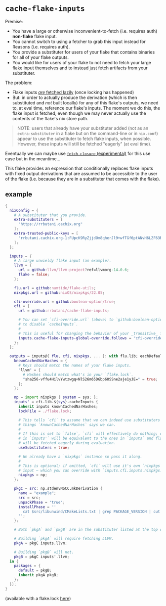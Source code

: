 # `cache-flake-inputs`

Premise:
  - You have a large or otherwise inconvenient-to-fetch (i.e. requires auth) **non-flake** flake input.
  - You cannot switch to using a fetcher to grab this input instead for Reasons (i.e. requires auth).
  - You provide a substituter for users of your flake that contains binaries for all of your flake outputs.
  - You would like for users of your flake to not need to fetch your large flake input themselves and to instead just fetch artifacts from your substituter.

The problem:
  - Flake inputs [*are* fetched lazily](https://github.com/NixOS/nix/commit/6dbd5c26e6c853f302cd9d3ed171d134ff24ffe1) (once locking has happened)
  - But: in order to actually produce the derivation (which is then substituted and *not* built locally) for any of this flake's outputs, we need to, at eval time, reference our flake's inputs. The moment we do this, the flake input is fetched, even though we may never actually use the contents of the flake's nix store path.

> NOTE: users that already have your substituter added (not as an `extra-substituter` in a flake but on the command-line or in `nix.conf`) appear to use the substituter to fetch flake inputs, when possible. However, these inputs will still be fetched "eagerly" (at eval time).

Eventually we can maybe use [`fetch-closure` (experimental)](https://nixos.org/manual/nix/stable/expressions/builtins.html#builtins-fetchClosure) for this use case but in the meantime...

This flake provides an expression that conditionally replaces flake inputs with fixed output derivations that are assumed to be accessible to the user of the flake (i.e. because they are in a substituter that comes with the
flake).

## example

```nix
{
  nixConfig = {
    # A substituter that you provide.
    extra-substituters = [
      "https://rrbutani.cachix.org"
    ];
    extra-trusted-public-keys = [
      "rrbutani.cachix.org-1:FUpcK9RyZjjdOm8qherJl9+wfTGf6ptANvH6LZF63Ro="
    ];
  };

  inputs = {
    # A large unwieldy flake input (an example).
    llvm = {
      url = github:llvm/llvm-project?ref=llvmorg-14.0.6;
      flake = false;
    };

    flu.url = github:numtide/flake-utils;
    nixpkgs.url = github:nixOS/nixpkgs/22.05;

    cfi-override.url = github:boolean-option/true;
    cfi = {
      url = github:rrbutani/cache-flake-inputs;

      # You can set `cfi-override.url` (above) to `github:boolean-option/false`
      # to disable `cacheInputs`.
      #
      # This is useful for changing the behavior of your _transitive_ flake dependencies.
      inputs.cache-flake-inputs-global-override.follows = "cfi-override";
    };
  };

  outputs = inputs@{ flu, cfi, nixpkgs, ... }: with flu.lib; eachDefaultSystem (sys: let
    knownCachedNarHashes = {
      # Keys should match the names of your flake inputs.
      "llvm" = {
        # Hashes should match what's in your `flake.lock`.
        "sha256-vffu4HilvYwtzwgq+NlS26m65DGbp6OSSne2aje1yJE=" = true;
      };
    };

    np = import nixpkgs { system = sys; };
    inputs' = cfi.lib.${sys}.cacheInputs {
      inherit inputs knownCachedNarHashes;
      lockFile = ./flake.lock;

      # This tells `cfi` to assume that we can indeed use substituters to get the
      # things `knownCachedNarHashes` says we can.
      #
      # If this is set to `false`, `cfi` will effectively do nothing; derivations
      # in `inputs'` will be equivalent to the ones in `inputs` and flake inputs
      # will be fetched eagerly during evaluation.
      useSubstituters = true;

      # We already have a `nixpkgs` instance so pass it along.
      #
      # This is optional; if omitted, `cfi` will use it's own `nixpkgs` flake
      # input — which you can override with `inputs.cfi.inputs.nixpkgs.follows`).
      nixpkgs = np;
    };

    pkgC = src: np.stdenvNoCC.mkDerivation {
      name = "example";
      src = src;
      unpackPhase = "true";
      installPhase = ''
        cat $src/libunwind/CMakeLists.txt | grep PACKAGE_VERSION | cut -d' ' -f4- | cut -d')' -f1 | head -1 > $out
      '';
    };

    # Both `pkgA` and `pkgB` are in the substituter listed at the top of this flake.

    # Building `pkgA` will require fetching LLVM.
    pkgA = pkgC inputs.llvm;

    # Building `pkgB` will not.
    pkgB = pkgC inputs'.llvm;
  in {
    packages = {
      default = pkgB;
      inherit pkgA pkgB;
    };
  });
}
```

(available with a flake.lock [here](https://gist.github.com/rrbutani/474ec08b6b5f3389c39ed7fd3ff4dc13))
